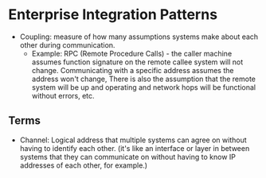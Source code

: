 # Enterprise Integration Patterns

- Coupling: measure of how many assumptions systems make about each other during communication.
  - Example: RPC (Remote Procedure Calls) - the caller machine assumes function signature on the remote callee system will not change. Communicating with a specific address assumes the address won't change, There is also the assumption that the remote system will be up and operating and network hops will be functional without errors, etc.

## Terms

- Channel: Logical address that multiple systems can agree on without having to identify each other. (it's like an interface or layer in between systems that they can communicate on without having to know IP addresses of each other, for example.)
